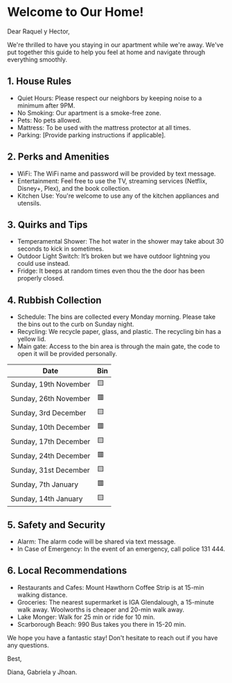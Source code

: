 # Welcome to Our Home!

Dear Raquel y Hector,

We're thrilled to have you staying in our apartment while we're away. We've put together this guide to help you feel at home and navigate through everything smoothly.

## 1. House Rules
* Quiet Hours: Please respect our neighbors by keeping noise to a minimum after 9PM.
* No Smoking: Our apartment is a smoke-free zone.
* Pets: No pets allowed.
* Mattress: To be used with the mattress protector at all times.
* Parking: [Provide parking instructions if applicable].

## 2. Perks and Amenities
- WiFi: The WiFi name and password will be provided by text message.
- Entertainment: Feel free to use the TV, streaming services (Netflix, Disney+, Plex), and the book collection.
- Kitchen Use: You're welcome to use any of the kitchen appliances and utensils.

## 3. Quirks and Tips
- Temperamental Shower: The hot water in the shower may take about 30 seconds to kick in sometimes.
- Outdoor Light Switch: It’s broken but we have outdoor lightning you could use instead.
- Fridge: It beeps at random times even thou the the door has been properly closed.

## 4. Rubbish Collection
- Schedule: The bins are collected every Monday morning. Please take the bins out to the curb on Sunday night.
- Recycling: We recycle paper, glass, and plastic. The recycling bin has a yellow lid.
- Main gate: Access to the bin area is through the main gate, the code to open it will be provided personally.

| Date  | Bin  |
|---|---|
| Sunday, 19th November  | 🟨 |
| Sunday, 26th November  | 🟥 |
| Sunday, 3rd December   | 🟨 |
| Sunday, 10th December  | 🟥 |
| Sunday, 17th December  | 🟨 |
| Sunday, 24th December  | 🟥 |
| Sunday, 31st December  | 🟨 |
| Sunday, 7th January    | 🟥 |
| Sunday, 14th January   | 🟨 |

## 5. Safety and Security
- Alarm: The alarm code will be shared via text message.
- In Case of Emergency: In the event of an emergency, call police 131 444.

## 6. Local Recommendations
- Restaurants and Cafes: Mount Hawthorn Coffee Strip is at 15-min walking distance.
- Groceries: The nearest supermarket is IGA Glendalough, a 15-minute walk away. Woolworths is cheaper and 20-min walk away.
- Lake Monger: Walk for 25 min or ride for 10 min.
- Scarborough Beach: 990 Bus takes you there in 15-20 min.

We hope you have a fantastic stay! Don't hesitate to reach out if you have any questions.

Best,

Diana, Gabriela y Jhoan.

